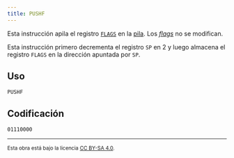 ```yaml
---
title: PUSHF
---
```


Esta instrucción apila el registro [`FLAGS`](/cpu/#flags) en la [pila](/cpu/#pila). Los [_flags_](/cpu/#flags) no se modifican.

Esta instrucción primero decrementa el registro `SP` en 2 y luego almacena el registro `FLAGS` en la dirección apuntada por `SP`.

## Uso

```vonsim
PUSHF
```

## Codificación

`01110000`

---

<small>Esta obra está bajo la licencia <a target="_blank" rel="license noopener noreferrer" href="http://creativecommons.org/licenses/by-sa/4.0/">CC BY-SA 4.0</a>.</small>
